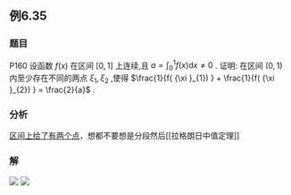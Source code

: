 ## 例6.35
### 题目
P160 设函数 $f( x)$ 在区间 $\lbrack {0,1}\rbrack$ 上连续,且 $a = {\int }_{0}^{1}f( x) \mathrm{d}x \neq 0$ . 
证明: 在区间 $( {0,1})$ 内至少存在不同的两点 ${\xi }_{1},{\xi }_{2}$ ,使得 $\frac{1}{f( {\xi }_{1}) } + \frac{1}{f( {\xi }_{2}) } = \frac{2}{a}$ .
### 分析
[区间上给了有两个点](https://www.bilibili.com/video/BV1Yw4m1a757?t=10.3&p=176)，想都不要想是分段然后[[拉格朗日中值定理]]
### 解
![](https://img.hwenyi.live/202410092155213.webp)
![](https://img.hwenyi.live/202410092154671.webp)

